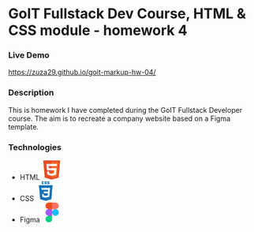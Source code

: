 # GoIT Fullstack Dev Course, HTML & CSS module - homework 4
### Live Demo
https://zuza29.github.io/goit-markup-hw-04/

### Description
This is homework I have completed during the GoIT Fullstack Developer course. The aim is to recreate a company website based on a Figma template.

### Technologies
- HTML <img src="https://github.com/devicons/devicon/blob/master/icons/html5/html5-original.svg" title="HTML5" alt="HTML" width="40" height="40"/>&nbsp;
- CSS <img src="https://github.com/devicons/devicon/blob/master/icons/css3/css3-plain-wordmark.svg"  title="CSS3" alt="CSS" width="40" height="40"/>&nbsp;
- Figma <img src="https://github.com/devicons/devicon/blob/master/icons/figma/figma-original.svg" title="Git" alt="Git" width="40" height="40"/>

